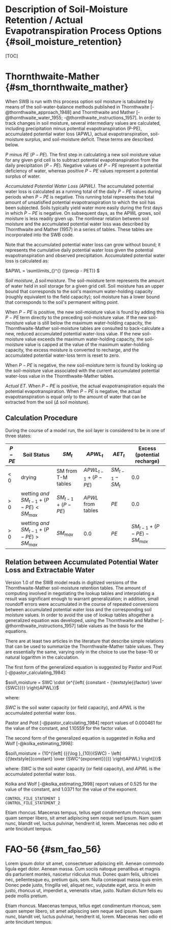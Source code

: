 
# Description of Soil-Moisture Retention / Actual Evapotranspiration Process Options {#soil_moisture_retention}

[TOC]

# Thornthwaite-Mather {#sm_thornthwaite_mather}

When SWB is run with this process option soil moisture is tabulated by means of the soil-water-balance methods published in Thornthwaite [-@thornthwaite_approach_1948] and Thornthwaite and Mather [-@thornthwaite_water_1955; -@thornthwaite_instructions_1957]. In order to track changes in soil moisture, several intermediary values are calculated, including precipitation minus potential evapotranspiration (P-PE), accumulated potential water loss (APWL), actual evapotranspiration, soil-moisture surplus, and soil-moisture deficit. These terms are described below.

*P minus PE* $(P-PE)$. The first step in calculating a new soil moisture value for any given grid cell is to subtract potential evapotranspiration from the daily precipitation ($P-PE$). Negative values of $P-PE$ represent a potential deficiency of water, whereas positive $P-PE$ values represent a potential surplus of water.

*Accumulated Potential Water Loss (APWL)*. The accumulated potential water loss is calculated as a running total of the daily $P-PE$ values during periods when $P-PE$ is negative. This running total represents the total amount of unsatisfied potential evapotranspiration to which the soil has been subjected. Soils typically yield water more easily during the first days in which $P-PE$ is negative. On subsequent days, as the APWL grows, soil moisture is less readily given up. The nonlinear relation between soil moisture and the accumulated potential water loss was described by Thornthwaite and Mather (1957) in a series of tables. These tables are incorporated into the SWB code.

Note that the accumulated potential water loss can grow without bound; it represents the cumulative daily potential water loss given the potential evapotranspiration and observed precipitation. Accumulated potential water loss is calculated as:

$APWL = \sum\limits_{}^{} {(precip - PET)} $

*Soil moisture*, $\Delta\,soil\,moisture$. The soil-moisture term represents the amount of water held in soil storage for a given grid cell. Soil moisture has an upper bound that corresponds to the soil's maximum water-holding capacity (roughly equivalent to the field capacity); soil moisture has a lower bound that corresponds to the soil's permanent wilting point.

When $P-PE$ is positive, the new soil-moisture value is found by adding this $P-PE$ term directly to the preceding soil-moisture value. If the new soil-moisture value is still below the maximum water-holding capacity, the Thornthwaite-Mather soil-moisture tables are consulted to back-calculate a new, reduced accumulated potential water-loss value. If the new soil-moisture value exceeds the maximum water-holding capacity, the soil-moisture value is capped at the value of the maximum water-holding capacity, the excess moisture is converted to recharge, and the accumulated potential water-loss term is reset to zero.

When $P-PE$ is negative, the new soil-moisture term is found by looking up the soil-moisture value associated with the current accumulated potential water-loss value in the Thornthwaite-Mather tables.

*Actual ET*. When $P-PE$ is positive, the actual evapotranspiration equals the potential evapotranspiration. When $P-PE$ is negative, the actual evapotranspiration is equal only to the amount of water that can be extracted from the soil ($\Delta$ soil moisture). 

## Calculation Procedure

During the course of a model run, the soil layer is considered to be in one of three states:

| $P - PE$    | Soil Status                                     |     $SM_{t}$       | $APWL_{t}$  |  $AET_{t}$   |  Excess (potential recharge) |
|-------------|-------------------------------------------------|--------------------|-------------|----------|---------------------|
|  < 0        | drying                                          | SM from T-M tables | $APWL_{t-1} + (P-PE)$ | $SM_{t-1} - SM_{t}$  | 0.0     |
|  > 0        | wetting *and* $SM_{t-1} + (P - PE) < SM_{max}$  | $SM_{t-1} + (P-PE)$| $APWL$ from tables   | $PE$ |   0.0         |
|  > 0        | wetting *and* $SM_{t-1} + (P - PE) > SM_{max}$  | $SM_{max}$  | 0.0  | $PE$   | $SM_{t-1} + (P - PE) - SM_{max}$    |


## Relation between Accumulated Potential Water Loss and Extractable Water

Version 1.0 of the SWB model reads in digitized versions of the Thornthwaite-Mather soil-moisture retention tables. The amount of computing involved in negotiating the lookup tables and interpolating a result was significant enough to warrant generalization; in addition, small roundoff errors were accumulated in the course of repeated conversions between accumulated potential water loss and the corresponding soil moisture values. In order to avoid the use of lookup tables altogether a generalized equation was developed, using the Thornthwaite and Mather [-@thornthwaite_instructions_1957] table values as the basis for the equations.

There are at least two articles in the literature that describe simple relations that can be used to summarize the Thornthwaite-Mather table values. They are essentially the same, varying only in the choice to use the base-10 or natural logarithm in the calculation. 

The first form of the generalized equation is suggested by Pastor and Post [-@pastor_calculating_1984]: 

$soil\,moisture = SWC \cdot {e^{\left( {constant - {\textstyle{{factor} \over {SWC}}}} \right)APWL}}$

where:

   $SWC$ is the soil water capacity (or field capacity), and
   $APWL$ is the accumulated potential water loss.

Pastor and Post [-@pastor_calculating_1984] report values of 0.000461 for the value of the constant, and 1.10559 for the factor value.

The second form of the generalized equation is suggested in Kolka and Wolf [-@kolka_estimating_1998]:

$soil\,moisture = {10^{\left[ {{{\log }_{10}}(SWC) - \left( {{\textstyle{{constant} \over {SWC^{exponent}}}}} \right)APWL} \right]}}$

where:
  $SWC$ is the soil water capacity (or field capacity), and
  $APWL$ is the accumulated potential water loss.

Kolka and Wolf [-@kolka_estimating_1998] report values of 0.525 for the value of the constant, and 1.0371 for the value of the exponent.

~~~~~~~~
CONTROL_FILE_STATEMENT 1
CONTROL_FILE_STATEMENT_2
~~~~~~~~

Etiam rhoncus. Maecenas tempus, tellus eget condimentum rhoncus, sem quam semper libero, sit amet adipiscing sem neque sed ipsum. Nam quam nunc, blandit vel, luctus pulvinar, hendrerit id, lorem. Maecenas nec odio et ante tincidunt tempus. 

# FAO-56 {#sm_fao_56}

Lorem ipsum dolor sit amet, consectetuer adipiscing elit. Aenean commodo ligula eget dolor. Aenean massa. Cum sociis natoque penatibus et magnis dis parturient montes, nascetur ridiculus mus. Donec quam felis, ultricies nec, pellentesque eu, pretium quis, sem. Nulla consequat massa quis enim. Donec pede justo, fringilla vel, aliquet nec, vulputate eget, arcu. In enim justo, rhoncus ut, imperdiet a, venenatis vitae, justo. Nullam dictum felis eu pede mollis pretium.

Etiam rhoncus. Maecenas tempus, tellus eget condimentum rhoncus, sem quam semper libero, sit amet adipiscing sem neque sed ipsum. Nam quam nunc, blandit vel, luctus pulvinar, hendrerit id, lorem. Maecenas nec odio et ante tincidunt tempus. 


